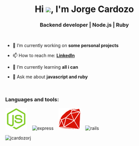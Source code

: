 <h1 align="center">Hi <img src="https://raw.githubusercontent.com/MartinHeinz/MartinHeinz/master/wave.gif" width="50px">, I'm Jorge Cardozo</h1>
<h3 align="center">Backend developer | Node.js | Ruby</h3>
<br>

- 🔭 I’m currently working on **some personal projects**
 
- 📫 How to reach me: [**LinkedIn**](https://www.linkedin.com/in/jorge-l-g-cardozo/)

- 🌱 I’m currently learning **all i can**

- 💬 Ask me about **javascript and ruby**

<br>

<h3 align="left">Languages and tools:</h3>
<p align="left"> 
 <img src="https://github.com/devicons/devicon/blob/master/icons/nodejs/nodejs-plain.svg" alt="nodejs" width="70" height="70"/>&nbsp&nbsp&nbsp
 <img src="https://cdn.worldvectorlogo.com/logos/express-109.svg" alt="express" width="100" height="70"/>&nbsp&nbsp&nbsp
 <img src="https://github.com/devicons/devicon/blob/master/icons/ruby/ruby-plain.svg" alt="ruby" width="70" height="70"/>&nbsp&nbsp&nbsp
 <img src="https://cdn.worldvectorlogo.com/logos/rails-1.svg" alt="rails" width="100" height="70"/>
<br>

<p align="left"> <img src="https://komarev.com/ghpvc/?username=jcardozorj&label=Profile%20views&color=0e75b6&style=flat" alt="jcardozorj" /> </p>
